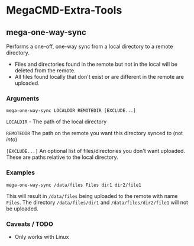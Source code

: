 # MegaCMD-Extra-Tools

## mega-one-way-sync

Performs a one-off, one-way sync from a local directory to a remote directory.

* Files and directories found in the remote but not in the local will be deleted from the remote.
* All files found locally that don't exist or are different in the remote are uploaded.

### Arguments

`mega-one-way-sync LOCALDIR REMOTEDIR [EXCLUDE...]`

`LOCALDIR` - The path of the local directory

`REMOTEDIR` The path on the remote you want this directory synced *to* (not *into*)

`[EXCLUDE...]` An optional list of files/directories you don't want uploaded. These are paths relative to the local directory.

### Examples

`mega-one-way-sync /data/files Files dir1 dir2/file1`

This will result in `/data/files` being uploaded to the remote with name `Files`. The directory `/data/files/dir1` and `/data/files/dir2/file1` will not be uploaded.

### Caveats / TODO

* Only works with Linux
